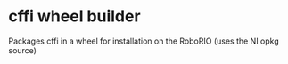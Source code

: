 cffi wheel builder
======================

Packages cffi in a wheel for installation on the RoboRIO (uses the NI opkg source)
